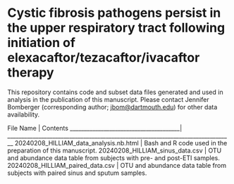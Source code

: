 # Cystic fibrosis pathogens persist in the upper respiratory tract following initiation of elexacaftor/tezacaftor/ivacaftor therapy

This repository contains code and subset data files generated and used in analysis in the publication of this manuscript. Please contact Jennifer Bomberger (corresponding author; jbom@dartmouth.edu) for other data availability. 

File Name                              | Contents
_______________________________________| ________________________________________________________________________________
20240208_HILLIAM_data_analysis.nb.html | Bash and R code used in the preparation of this manuscript.
20240208_HILLIAM_sinus_data.csv        | OTU and abundance data table from subjects with pre- and post-ETI samples.
20240208_HILLIAM_paired_data.csv       | OTU and abundance data table from subjects with paired sinus and sputum samples. 
